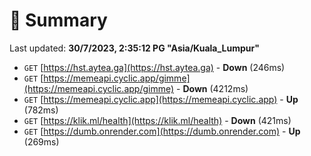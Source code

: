 # 📖 Summary
Last updated: **30/7/2023, 2:35:12 PG "Asia/Kuala_Lumpur"**

- `GET` [https://hst.aytea.ga](https://hst.aytea.ga) - **Down** (246ms)
- `GET` [https://memeapi.cyclic.app/gimme](https://memeapi.cyclic.app/gimme) - **Down** (4212ms)
- `GET` [https://memeapi.cyclic.app](https://memeapi.cyclic.app) - **Up** (782ms)
- `GET` [https://klik.ml/health](https://klik.ml/health) - **Down** (421ms)
- `GET` [https://dumb.onrender.com](https://dumb.onrender.com) - **Up** (269ms)
